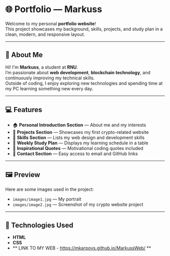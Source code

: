 # 🌐 Portfolio — Markuss

Welcome to my personal **portfolio website**!  
This project showcases my background, skills, projects, and study plan in a clean, modern, and responsive layout.

---

## 🧠 About Me
Hi! I'm **Markuss**, a student at **RNU**.  
I’m passionate about **web development**, **blockchain technology**, and continuously improving my technical skills.  
Outside of coding, I enjoy exploring new technologies and spending time at my PC learning something new every day.

---

## 💻 Features
- 🏠 **Personal Introduction Section** — About me and my interests  
- 🚀 **Projects Section** — Showcases my first crypto-related website  
- 🧩 **Skills Section** — Lists my web design and development skills  
- 📅 **Weekly Study Plan** — Displays my learning schedule in a table  
- 💬 **Inspirational Quotes** — Motivational coding quotes included  
- 📧 **Contact Section** — Easy access to email and GitHub links  

---

## 🖼️ Preview
Here are some images used in the project:
- `images/image1.jpg` — My portrait  
- `images/image2.jpg` — Screenshot of my crypto website project  

---

## 🧰 Technologies Used
- **HTML**
- **CSS**
- ** LINK TO MY WEB - https://mkarpovs.github.io/MarkussWeb/ **
